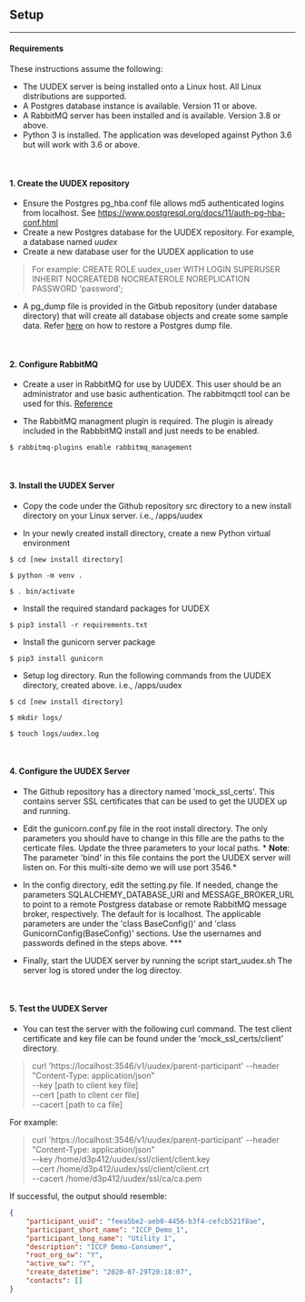## Setup

------------

#### Requirements
These instructions assume the following:
- The UUDEX server is being installed onto a Linux host.  All Linux distributions are supported.
- A Postgres database instance is available.  Version 11 or above.
- A RabbitMQ server has been installed and is available.  Version 3.8 or above.
- Python 3 is installed.  The application was developed against Python 3.6 but will work with 3.6 or above.
<br />

#### 1. Create the UUDEX repository
- Ensure the Postgres pg_hba.conf file allows md5 authenticated logins from localhost. See https://www.postgresql.org/docs/11/auth-pg-hba-conf.html
- Create a new Postgres database for the UUDEX repository.  For example, a database named *uudex*
- Create a new database user for the UUDEX application to use
> For example: CREATE ROLE uudex_user WITH
  LOGIN
  SUPERUSER
  INHERIT
  NOCREATEDB
  NOCREATEROLE
  NOREPLICATION
   PASSWORD 'password';

- A pg_dump file is provided in the Gitbub repository (under database directory) that will create all database objects and create some sample data.  Refer [here](https://www.postgresql.org/docs/9.1/backup-dump.html "here") on how to restore a Postgres dump file.  
<br/>

#### 2. Configure RabbitMQ
- Create a user in RabbitMQ for use by UUDEX.  This user should be an administrator and use basic authentication.  The rabbitmqctl tool can be used for this.  [Reference](https://www.zerto.com/myzerto/knowledge-base/how-to-create-rabbitmq-user/ "Reference")

- The RabbitMQ managment plugin is required.  The plugin is already included in the RabbbitMQ install and just needs to be enabled.

`$ rabbitmq-plugins enable rabbitmq_management`

<br/>

#### 3. Install the UUDEX Server
- Copy the code under the Github repository src directory to a new install directory on your Linux server.  i.e., /apps/uudex

- In your newly created install directory, create a new Python virtual environment

`$ cd [new install directory]`

`$ python -m venv .`

`$ . bin/activate`

- Install the required standard packages for UUDEX

`$ pip3 install -r requirements.txt`

- Install the gunicorn server package

`$ pip3 install gunicorn`

- Setup log directory.   Run the following commands from the UUDEX directory, created above.  i.e., /apps/uudex

`$ cd [new install directory]`

`$ mkdir logs/`

`$ touch logs/uudex.log`

<br/>

#### 4. Configure the UUDEX Server
- The Github repository has a directory named 'mock_ssl_certs'.  This contains server SSL certificates that can be used to get the UUDEX up and running.
- Edit the gunicorn.conf.py file in the root install directory.  The only parameters you should have to change in this fille are the paths to the certicate files.  Update the three parameters to your local paths. * **Note**: The parameter 'bind' in this file contains the port the UUDEX server will listen on.  For this multi-site demo we will use port 3546.*

- In the config directory, edit the setting.py file.  If needed, change the parameters SQLALCHEMY_DATABASE_URI and MESSAGE_BROKER_URL to point to a remote Postgress database or remote RabbitMQ message broker, respectively.  The default for is localhost.  The applicable parameters are under the 'class BaseConfig()' and 'class GunicornConfig(BaseConfig)' sections.  Use the usernames and passwords defined in the steps above.  ***

- Finally, start the UUDEX server by running the script start_uudex.sh  The server log is stored under the log directoy.

<br/>

#### 5. Test the UUDEX Server
- You can test the server with the following curl command.  The test client certificate and key file can be found under the 'mock_ssl_certs/client' directory.
> curl 'https://localhost:3546/v1/uudex/parent-participant' --header "Content-Type: application/json" \
--key [path to client key file] \
--cert [path to client cer file] \
--cacert [path to ca file]

For example:
> curl 'https://localhost:3546/v1/uudex/parent-participant' --header "Content-Type: application/json" \
--key /home/d3p412/uudex/ssl/client/client.key \
--cert /home/d3p412/uudex/ssl/client/client.crt \
--cacert /home/d3p412/uudex/ssl/ca/ca.pem

If successful, the output should resemble:

```json
{
    "participant_uuid": "feea5be2-aeb0-4456-b3f4-cefcb521f8ae",
    "participant_short_name": "ICCP_Demo_1",
    "participant_long_name": "Utility 1",
    "description": "ICCP Demo-Consumer",
    "root_org_sw": "Y",
    "active_sw": "Y",
    "create_datetime": "2020-07-29T20:18:07",
    "contacts": []
}
```

